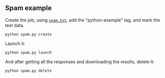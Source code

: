 ## Spam example

Create the job, using [`spam.txt`](spam.txt), add the "python-example" tag, and mark the test data.

    python spam.py create

Launch it:

    python spam.py launch

And after getting all the responses and downloading the results, delete it:

    python spam.py delete
